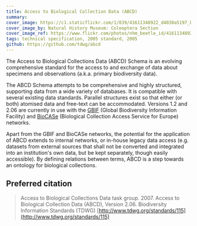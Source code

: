 ```yaml
---
title: Access to Biological Collection Data (ABCD)
summary: 
cover_image: https://c1.staticflickr.com/1/839/41611348922_d4030a5197_b.jpg
cover_image_by: Natural History Museum: Coleoptera Section
cover_image_ref: https://www.flickr.com/photos/nhm_beetle_id/41611348922/
tags: technical specification, 2005 standard, 2005
github: https://github.com/tdwg/abcd
---
```


The Access to Biological Collections Data (ABCD) Schema is an evolving comprehensive standard for the access to and exchange of data about specimens and observations (a.k.a. primary biodiversity data).

The ABCD Schema attempts to be comprehensive and highly structured, supporting data from a wide variety of databases. It is compatible with several existing data standards. Parallel structures exist so that either (or both) atomised data and free-text can be accommodated. Versions 1.2 and 2.06 are currently in use with the [GBIF](http://www.gbif.org/) (Global Biodiversity Information Facility) and [BioCASe](http://www.biocase.org/) (Biological Collection Access Service for Europe) networks.

Apart from the GBIF and BioCASe networks, the potential for the application of ABCD extends to internal networks, or in-house legacy data access (e.g. datasets from external sources that shall not be converted and integrated into an institution's own data, but be kept separately, though easily accessible). By defining relations between terms, ABCD is a step towards an ontology for biological collections.

## Preferred citation

> Access to Biological Collections Data task group. 2007. Access to Biological Collection Data (ABCD), Version 2.06. Biodiversity Information Standards (TDWG) [http://www.tdwg.org/standards/115](http://www.tdwg.org/standards/115)
